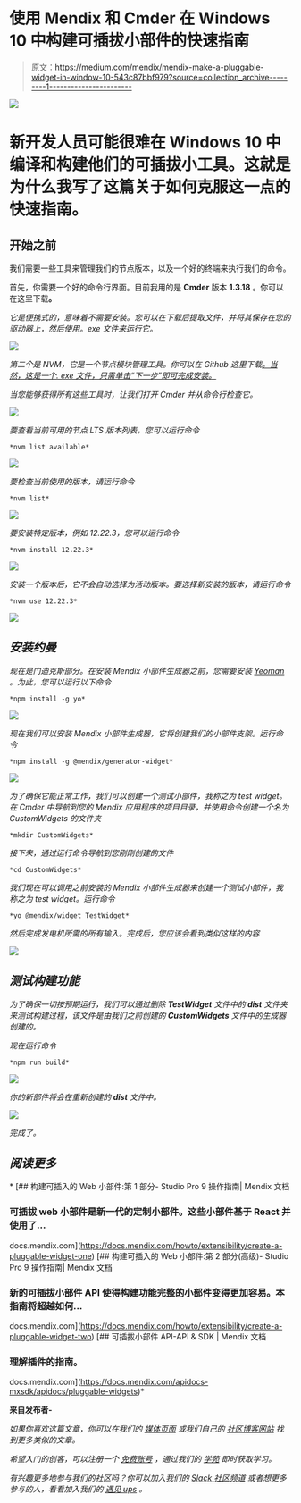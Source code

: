 # 使用 Mendix 和 Cmder 在 Windows 10 中构建可插拔小部件的快速指南

> 原文：<https://medium.com/mendix/mendix-make-a-pluggable-widget-in-window-10-543c87bbf979?source=collection_archive---------1----------------------->

![](img/563da692e44366525578dacf1b563633.png)

# 新开发人员可能很难在 Windows 10 中编译和构建他们的可插拔小工具。这就是为什么我写了这篇关于如何克服这一点的快速指南。

## 开始之前

我们需要一些工具来管理我们的节点版本，以及一个好的终端来执行我们的命令。

首先，你需要一个好的命令行界面。目前我用的是 **Cmder** 版本 **1.3.18** 。你可以在这里下载[](https://github.com/cmderdev/cmder/releases/tag/v1.3.18)**。**

*它是便携式的，意味着不需要安装。您可以在下载后提取文件，并将其保存在您的驱动器上，然后使用。exe 文件来运行它。*

*![](img/66a5a5ef3d2f078e0fa0167cba2550aa.png)*

*第二个是 NVM，它是一个节点模块管理工具。你可以在 Github 这里下载[。当然，这是一个. exe 文件，只需单击“下一步”即可完成安装。](https://github.com/coreybutler/nvm-windows)*

*当您能够获得所有这些工具时，让我们打开 Cmder 并从命令行检查它。*

*![](img/231a538ca95d1878cea82db3746d6bb3.png)*

*要查看当前可用的节点 LTS 版本列表，您可以运行命令*

```
*nvm list available*
```

*![](img/b3c24e3fe4c0e2ddbe1eaac3fefb2e68.png)*

*要检查当前使用的版本，请运行命令*

```
*nvm list*
```

*![](img/dceccdf9794ee336214b21aeb23bbb39.png)*

*要安装特定版本，例如 12.22.3，您可以运行命令*

```
*nvm install 12.22.3*
```

*![](img/248cbce5f84c4da6bbf6f9b8169e656a.png)*

*安装一个版本后，它不会自动选择为活动版本。要选择新安装的版本，请运行命令*

```
*nvm use 12.22.3*
```

*![](img/07036aa6ea040993275626b32d50704e.png)*

## *安装约曼*

*现在是门迪克斯部分。在安装 Mendix 小部件生成器之前，您需要安装 [Yeoman](https://yeoman.io/) 。为此，您可以运行以下命令*

```
*npm install -g yo*
```

*![](img/c3103647cef93bcc6bf4ac2136d67362.png)*

*现在我们可以安装 Mendix 小部件生成器，它将创建我们的小部件支架。运行命令*

```
*npm install -g @mendix/generator-widget*
```

*![](img/cb75e50f5058a7a9ccc8e205ccdd2cc0.png)*

*为了确保它能正常工作，我们可以创建一个测试小部件，我称之为 test widget。在 Cmder 中导航到您的 Mendix 应用程序的项目目录，并使用命令创建一个名为 CustomWidgets 的文件夹*

```
*mkdir CustomWidgets*
```

*接下来，通过运行命令导航到您刚刚创建的文件*

```
*cd CustomWidgets*
```

*我们现在可以调用之前安装的 Mendix 小部件生成器来创建一个测试小部件，我称之为 test widget。运行命令*

```
*yo @mendix/widget TestWidget*
```

*然后完成发电机所需的所有输入。完成后，您应该会看到类似这样的内容*

*![](img/ab539a0abd8d0eb780c27c670c4f6afe.png)*

## *测试构建功能*

*为了确保一切按预期运行，我们可以通过删除 **TestWidget** 文件中的 **dist** 文件夹来测试构建过程，该文件是由我们之前创建的 **CustomWidgets** 文件中的生成器创建的。*

*现在运行命令*

```
*npm run build* 
```

*![](img/5f885eb7e275a857a6d9cbcafe018f15.png)*

*你的新部件将会在重新创建的 **dist** 文件中。*

*![](img/8e6925043c41dcdda99b780f1e1a5362.png)*

*完成了。*

## *阅读更多*

*[](https://docs.mendix.com/howto/extensibility/create-a-pluggable-widget-one) [## 构建可插入的 Web 小部件:第 1 部分- Studio Pro 9 操作指南| Mendix 文档

### 可插拔 web 小部件是新一代的定制小部件。这些小部件基于 React 并使用了…

docs.mendix.com](https://docs.mendix.com/howto/extensibility/create-a-pluggable-widget-one)  [## 构建可插入的 Web 小部件:第 2 部分(高级)- Studio Pro 9 操作指南| Mendix 文档

### 新的可插拔小部件 API 使得构建功能完整的小部件变得更加容易。本指南将超越如何…

docs.mendix.com](https://docs.mendix.com/howto/extensibility/create-a-pluggable-widget-two)  [## 可插拔小部件 API-API & SDK | Mendix 文档

### 理解插件的指南。

docs.mendix.com](https://docs.mendix.com/apidocs-mxsdk/apidocs/pluggable-widgets)* 

**来自发布者-**

**如果你喜欢这篇文章，你可以在我们的* [*媒体页面*](https://medium.com/mendix) *或我们自己的* [*社区博客网站*](https://developers.mendix.com/community-blog/) *找到更多类似的文章。**

**希望入门的创客，可以注册一个* [*免费账号*](https://signup.mendix.com/link/signup/?source=direct) *，通过我们的* [*学苑*](https://academy.mendix.com/link/home) *即时获取学习。**

*有兴趣更多地参与我们的社区吗？你可以加入我们的 [*Slack 社区频道*](https://join.slack.com/t/mendixcommunity/shared_invite/zt-hwhwkcxu-~59ywyjqHlUHXmrw5heqpQ) *或者想更多参与的人，看看加入我们的* [*遇见 ups*](https://developers.mendix.com/meetups/#meetupsNearYou) *。**